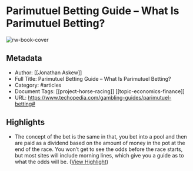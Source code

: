 # Parimutuel Betting Guide – What Is Parimutuel Betting?

![rw-book-cover](https://www.techopedia.com/wp-content/uploads/2023/05/Bettors.jpg)

## Metadata
- Author: [[Jonathan Askew]]
- Full Title: Parimutuel Betting Guide – What Is Parimutuel Betting?
- Category: #articles
- Document Tags: [[project-horse-racing]] [[topic-economics-finance]] 
- URL: https://www.techopedia.com/gambling-guides/parimutuel-betting#

## Highlights
- The concept of the bet is the same in that, you bet into a pool and then are paid as a dividend based on the amount of money in the pot at the end of the race. You won’t get to see the odds before the race starts, but most sites will include morning lines, which give you a guide as to what the odds will be. ([View Highlight](https://read.readwise.io/read/01hc9nk53av4chjvptevx65cth))
